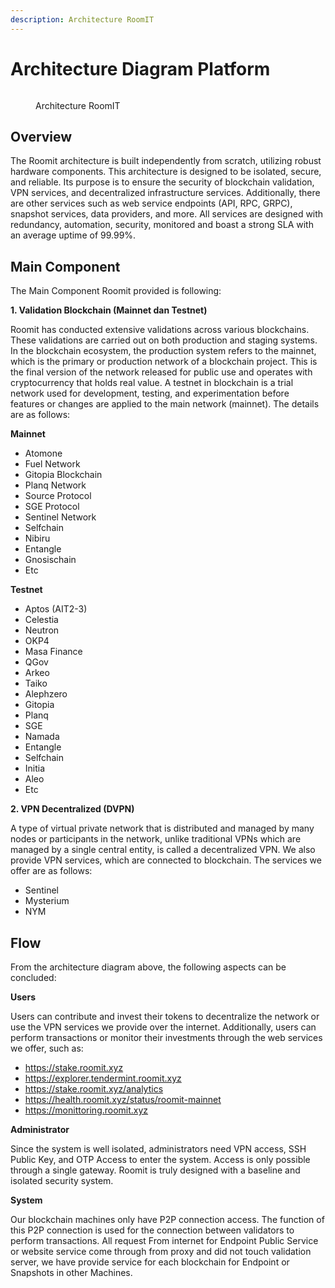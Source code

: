 ```yaml
---
description: Architecture RoomIT
---
```


# Architecture Diagram Platform

<figure><img src="https://server.gitopia.com/raw/roomit-xyz/stake.roomit.xyz/master/img/powered/RoomIT-Network.png" alt="">
<figcaption><p>Architecture RoomIT</p></figcaption></figure>

## Overview

The Roomit architecture is built independently from scratch, utilizing robust hardware components. This architecture is designed to be isolated, secure, and reliable. Its purpose is to ensure the security of blockchain validation, VPN services, and decentralized infrastructure services. Additionally, there are other services such as web service endpoints (API, RPC, GRPC), snapshot services, data providers, and more. All services are designed with redundancy, automation, security, monitored and boast a strong SLA with an average uptime of 99.99%.


## Main Component
The Main Component Roomit provided is following:

**1. Validation Blockchain (Mainnet dan Testnet)**

Roomit has conducted extensive validations across various blockchains. These validations are carried out on both production and staging systems. In the blockchain ecosystem, the production system refers to the mainnet, which is the primary or production network of a blockchain project. This is the final version of the network released for public use and operates with cryptocurrency that holds real value.
A testnet in blockchain is a trial network used for development, testing, and experimentation before features or changes are applied to the main network (mainnet). The details are as follows:

**Mainnet**
- Atomone 
- Fuel Network
- Gitopia Blockchain
- Planq Network
- Source Protocol
- SGE Protocol
- Sentinel Network
- Selfchain 
- Nibiru
- Entangle
- Gnosischain
- Etc

**Testnet**
- Aptos (AIT2-3)
- Celestia
- Neutron
- OKP4
- Masa Finance
- QGov
- Arkeo
- Taiko
- Alephzero
- Gitopia
- Planq
- SGE
- Namada
- Entangle 
- Selfchain
- Initia
- Aleo
- Etc

**2. VPN Decentralized (DVPN)**

A type of virtual private network that is distributed and managed by many nodes or participants in the network, unlike traditional VPNs which are managed by a single central entity, is called a decentralized VPN. We also provide VPN services, which are connected to blockchain. The services we offer are as follows:

- Sentinel
- Mysterium
- NYM

## Flow
From the architecture diagram above, the following aspects can be concluded:

**Users**

Users can contribute and invest their tokens to decentralize the network or use the VPN services we provide over the internet. Additionally, users can perform transactions or monitor their investments through the web services we offer, such as:

- https://stake.roomit.xyz
- https://explorer.tendermint.roomit.xyz
- https://stake.roomit.xyz/analytics
- https://health.roomit.xyz/status/roomit-mainnet
- https://monittoring.roomit.xyz

**Administrator**

Since the system is well isolated, administrators need VPN access, SSH Public Key, and OTP Access to enter the system. Access is only possible through a single gateway. Roomit is truly designed with a baseline and isolated security system.


**System**

Our blockchain machines only have P2P connection access. The function of this P2P connection is used for the connection between validators to perform transactions. All request From internet for Endpoint Public Service or website service come through from proxy and did not touch validation server, we have provide service for each blockchain for Endpoint or Snapshots in other Machines.


